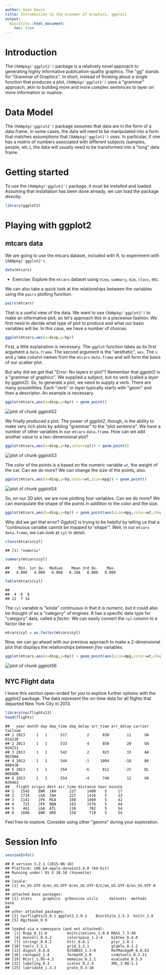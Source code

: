 ```yaml
---
author: Sean Davis
title: Introduction to the Grammar of Graphics, ggplot2
output:
  BiocStyle::html_document:
    toc: true
---
```

<!--
%% \VignetteEngine{knitr::rmarkdown}
%\VignetteIndexEntry{02 ggplot2 Introduction}
-->



# Introduction

The `CRANpkg('ggplot2')` package is a relatively novel approach to generating highly informative publication-quality graphics. The "gg" stands for "Grammar of Graphics". In short, instead of thinking about a single function that produces a plot, `CRANpkg('ggplot2')` uses a "grammar" approach, akin to building more and more complex sentences to layer on more information or nuance. 

# Data Model

The `CRANpkg('ggplot2')` package assumes that data are in the form of a data.frame. In some cases, the data will need to be manipulated into a form that matches assumptions that `CRANpkg('ggplot2')` uses.  In particular, if one has a *matrix* of numbers associated with different subjects (samples, people, etc.), the data will usually need to be transformed into a "long" data frame. 

# Getting started

To use the `CRANpkg('ggplot2')` package, it must be installed and loaded. Assuming that installation has been done already, we can load the package directly:


```r
library(ggplot2)
```

# Playing with ggplot2

## mtcars data

We are going to use the mtcars dataset, included with R, to experiment with `CRANpkg('ggplot2')`.  


```r
data(mtcars)
```

- Exercise: Explore the `mtcars` dataset using `View`, `summary`, `dim`, `class`, etc.

We can also take a quick look at the relationships between the variables using the `pairs` plotting function.


```r
pairs(mtcars)
```

That is a useful view of the data. We want to use `CRANpkg('ggplot2')` to make an informative plot, so let's approach this in a piecewise fashion.  We first need to decide what type of plot to produce and what our basic variables will be.  In this case, we have a number of choices.  


```r
ggplot(mtcars,aes(x=disp,y=hp))
```

First, a little explanation is necessary.  The `ggplot` function takes as its first argument a `data.frame`.  The second argument is the "aesthetic", `aes`.  The `x` and `y` take column names from the `mtcars` `data.frame` and will form the basis of our scatter plot. 

But why did we get that "Error: No layers in plot"? Remember that *ggplot2* is a "grammar of graphics". We supplied a subject, but no verb (called a *layer* by ggplot2). So, to generate a plot, we need to supply a verb.  There are many possibilities. Each "verb" or *layer* typically starts with "geom" and then a descriptor. An example is necessary.


```r
ggplot(mtcars,aes(x=disp,y=hp)) + geom_point()
```

![plot of chunk ggplotS2](figure/ggplotS2-1.png) 

We finally produced a plot. The power of *ggplot2*, though, is the ability to make very rich plots by adding "grammar" to the "plot sentence". We have a number of other variables in our `mtcars` `data.frame`. How can we add another value to a two-dimensional plot?


```r
ggplot(mtcars,aes(x=disp,y=hp,color=cyl)) + geom_point()
```

![plot of chunk ggplotS3](figure/ggplotS3-1.png) 

The color of the points is a based on the numeric variable `wt`, the weight of the car. Can we do more? We can change the size of the points, also.


```r
ggplot(mtcars,aes(x=disp,y=hp,color=wt,size=mpg)) + geom_point()
```

![plot of chunk ggplotS4](figure/ggplotS4-1.png) 

So, on our 2D plot, we are now plotting four variables.  Can we do more? We can manipulate the shape of the points in addition to the color and the size.


```r
ggplot(mtcars,aes(x=disp,y=hp)) + geom_point(aes(size=mpg,color=wt,shape=cyl))
```

Why did we get that error? Ggplot2 is trying to be helpful by telling us that a "continuous varialbe cannot be mapped to 'shape'". Well, in our `mtcars` `data.frame`, we can look at `cyl` in detail.


```r
class(mtcars$cyl)
```

```
## [1] "numeric"
```

```r
summary(mtcars$cyl)
```

```
##    Min. 1st Qu.  Median    Mean 3rd Qu.    Max. 
##   4.000   4.000   6.000   6.188   8.000   8.000
```

```r
table(mtcars$cyl)
```

```
## 
##  4  6  8 
## 11  7 14
```

The `cyl` variable is "kinda" continuous in that it is numeric, but it could also be thought of as a "category" of engines. R has a specific data type for "category" data, called a *factor*. We can easily convert the `cyl` column to a factor like so:


```r
mtcars$cyl = as.factor(mtcars$cyl)
```

Now, we can go ahead with our previous approach to make a 2-dimensional plot that displays the relationships between *five* variables.


```r
ggplot(mtcars,aes(x=disp,y=hp)) + geom_point(aes(size=mpg,color=wt,shape=cyl))
```

![plot of chunk ggplotS6](figure/ggplotS6-1.png) 

## NYC Flight data

I leave this section open-ended for you to explore further options with the *ggplot2* package.  The data represent the on-time data for all flights that departed New York City in 2013.


```r
library(nycflights13)
head(flights)
```

```
##   year month day dep_time dep_delay arr_time arr_delay carrier tailnum
## 1 2013     1   1      517         2      830        11      UA  N14228
## 2 2013     1   1      533         4      850        20      UA  N24211
## 3 2013     1   1      542         2      923        33      AA  N619AA
## 4 2013     1   1      544        -1     1004       -18      B6  N804JB
## 5 2013     1   1      554        -6      812       -25      DL  N668DN
## 6 2013     1   1      554        -4      740        12      UA  N39463
##   flight origin dest air_time distance hour minute
## 1   1545    EWR  IAH      227     1400    5     17
## 2   1714    LGA  IAH      227     1416    5     33
## 3   1141    JFK  MIA      160     1089    5     42
## 4    725    JFK  BQN      183     1576    5     44
## 5    461    LGA  ATL      116      762    5     54
## 6   1696    EWR  ORD      150      719    5     54
```

Feel free to explore. Consider using other "geoms" during your exploration.

# Session Info

```r
sessionInfo()
```

```
## R version 3.2.1 (2015-06-18)
## Platform: x86_64-apple-darwin13.4.0 (64-bit)
## Running under: OS X 10.10 (Yosemite)
## 
## locale:
## [1] en_US.UTF-8/en_US.UTF-8/en_US.UTF-8/C/en_US.UTF-8/en_US.UTF-8
## 
## attached base packages:
## [1] stats     graphics  grDevices utils     datasets  methods   base     
## 
## other attached packages:
## [1] nycflights13_0.1 ggplot2_1.0.1    BiocStyle_1.5.3  knitr_1.8       
## [5] Rgitbook_0.9    
## 
## loaded via a namespace (and not attached):
##  [1] Rcpp_0.11.6         knitcitations_1.0.6 MASS_7.3-40        
##  [4] munsell_0.4.2       colorspace_1.2-4    bibtex_0.4.0       
##  [7] stringr_0.6.2       httr_0.6.1          plyr_1.8.1         
## [10] tools_3.2.1         grid_3.2.1          gtable_0.1.2       
## [13] digest_0.6.8        RJSONIO_1.3-0       RefManageR_0.8.63  
## [16] reshape2_1.4        formatR_1.0         codetools_0.2-11   
## [19] RCurl_1.95-4.3      memoise_0.2.1       evaluate_0.5.5     
## [22] labeling_0.3        scales_0.2.4        XML_3.98-1.1       
## [25] lubridate_1.3.3     proto_0.3-10
```

  <script type="text/javascript">

    var _gaq = _gaq || [];
    _gaq.push(['_setAccount', 'UA-2851481-1']);
    _gaq.push(['_trackPageview']);

    (function() {
    var ga = document.createElement('script'); ga.type = 'text/javascript'; ga.async = true;
    ga.src = ('https:' == document.location.protocol ? 'https://' : 'http://') + 'stats.g.doubleclick.net/dc.js';
    var s = document.getElementsByTagName('script')[0]; s.parentNode.insertBefore(ga, s);
    })();

  </script>
  
